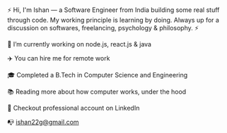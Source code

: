 ⚡  Hi, I'm Ishan — a Software Engineer from India building some real stuff through code. My working principle is learning by doing. Always up for a discussion on softwares, freelancing, psychology & philosophy. ⚡

🔭   I’m currently working on node.js, react.js & java

✈️    You can hire me for remote work

🎓   Completed a B.Tech in Computer Science and Engineering

📚   Reading more about how computer works, under the hood

🎉   Checkout professional account on LinkedIn

📭   ishan22g@gmail.com
